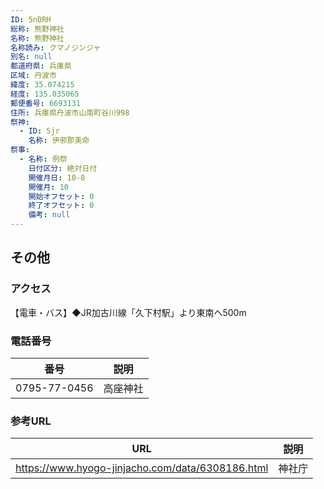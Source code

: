```yaml
---
ID: 5nDRH
総称: 熊野神社
名称: 熊野神社
名称読み: クマノジンジャ
別名: null
都道府県: 兵庫県
区域: 丹波市
緯度: 35.074215
経度: 135.035065
郵便番号: 6693131
住所: 兵庫県丹波市山南町谷川998
祭神:
  - ID: Sjr
    名称: 伊邪那美命
祭事:
  - 名称: 例祭
    日付区分: 絶対日付
    開催月日: 10-8
    開催月: 10
    開始オフセット: 0
    終了オフセット: 0
    備考: null
---
```


## その他

### アクセス

【電車・バス】◆JR加古川線「久下村駅」より東南へ500m

### 電話番号

| 番号         | 説明     |
| ------------ | -------- |
| 0795-77-0456 | 高座神社 |

### 参考URL

| URL                                              | 説明   |
| ------------------------------------------------ | ------ |
| https://www.hyogo-jinjacho.com/data/6308186.html | 神社庁 |
